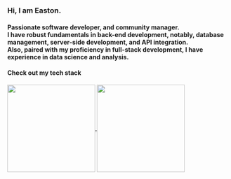 ### Hi, I am **Easton**.
#### Passionate software developer, and community manager.<br>I have robust fundamentals in back-end development, notably, database management, server-side development, and API integration.<br>Also, paired with my proficiency in full-stack development, I have experience in data science and analysis.
#### Check out my tech stack

<a href="https://github.com/anuraghazra/convoychat">
  <img height=200 align="center" src="https://github-readme-stats.vercel.app/api/top-langs/?username=euisungkang&theme=transparent&exclude_repo=Polyhack-2019&show_icons=true&layout=compact&langs_count=8&size_weight=0.4&count_weight=0.6&card_width=320" />
</a>
<a href="https://github.com/anuraghazra/github-readme-stats">
  <img height=200 align="center" src="https://github-readme-stats.vercel.app/api?username=euisungkang&hide=issues,contribs&show=prs_merged,prs_merged_percentage&theme=transparent&show_icons=true&include_all_commits=true&hide_rank=true" />
</a>
